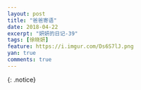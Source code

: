 ```yaml
---
layout: post
title: "爸爸寄语"
date: 2018-04-22
excerpt: "妍妍的日记-39"
tags: [徐晓妍]
feature: https://i.imgur.com/Ds6S7lJ.png
yan: true
comments: true
---
```


{: .notice}

